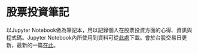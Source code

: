 # 股票投資筆記
以Jupyter Notebook做為筆記本，用以記錄個人在股票投資方面的心得、資訊與程式碼。Jupyter Notebook內所使用到資料可從[此處](https://tinyurl.com/yeytxctx)下載。會於台股交易日更新，最新的一篇[在此](https://tinyurl.com/y6mwefjc)。  